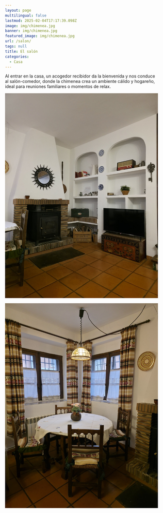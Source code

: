 ```yaml
---
layout: page
multilingual: false
lastmod: 2025-02-04T17:17:39.098Z
image: img/chimenea.jpg
banner: img/chimenea.jpg
featured_image: img/chimenea.jpg
url: /salon/
tags: null
title: El salón
categories:
  - Casa
---
```


Al entrar en la casa, un acogedor recibidor da la bienvenida y nos conduce al salón-comedor, donde la chimenea crea un ambiente cálido y hogareño, ideal para reuniones familiares o momentos de relax.

![Vista del salón](/img/casa/salon1.jpg)

![Vista del salón 2](/img/casa/salon2.jpg)
